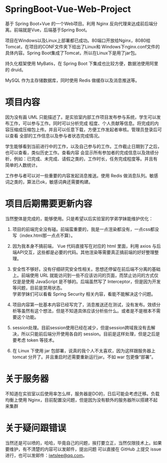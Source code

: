 # SpringBoot-Vue-Web-Project

基于 Spring Boot+Vue 的一个Web项目。利用 Nginx 反向代理来达成前后端分离。前端就是Vue，后端基于Spring Boot。

项目在Windows以及Linux上部署都已成功。80端口开放给Nginx，8080给Tomcat，在项目的CONF文件夹下给出了Linux和
Windows下nginx.conf文件的具体内容。Spring Boot集成了Tomcat，所以在Linux下是用了jar包。

持久化框架使用 MyBatis，在 Spring Boot 下集成也比较方便，数据池使用阿里的 druid。

MySQL 作为主存储数据库，同时使用 Redis 做缓存以及消息推送等。

# 项目内容

因为没有画 UML 只能描述了。是实验室内部工作项目发布参与系统，学生可以发布工作，可以参与工作。同时可以分析完成
程度、个人贡献等信息。将完成的内容压缩成压缩包上传。并且可以任意下载，方便工作发起者审核。管理员登录后可以查看
全部的工作信息以及参与者状态完成情况。

学生能够看到当前进行中的工作，以及自己参与的工作。工作截止日期到了之后，也可以查看，类似历史工作。查看内容
会显示所有参加者的完成信息以及效绩分析，例如：已完成、未完成、请假之类的，工作时长，任务完成程度等。并且有
简单的人数统计。

工作参与者可以对一些重要的内容发起消息推送。使用 Redis 做消息队列。敏感词之类的，算法已ok，敏感词典还需要构建。

# 项目后期需要更新内容

当然整体是完成的，能够使用。只是希望以后实验室的学弟学妹能维护优化：

1. 项目的前端完全没有碰。前端蛮重要的，我是一点渲染都没有，一点css都没写（index.html那一点点不算）。

2. 因为我本身不搞前端， Vue 代码直接写在对应的 html 里面，利用 axios 与后端API交互，这些都是必要的代码。其他渲染等需要真正搞前端的好好整理整理。
  
3. 安全性不够好。没有仔细研究安全性相关。思想还停留在前后端不分离的基础上。前端使用 URL 就能访问到一些不应该访问的页面，而禁止访问的方式仅仅是是使用 JavaScript 是不够的。后端虽然写了 Interceptor，但是因为开发等问题，目前是禁用状态。  
学弟学妹们可以看看 Spring Security 相关内容，看能不能解决这个问题。

4. 项目内容第一批基本内容已经写完了，消息推送还在测试，没有发布。效绩分析等虽然有这个想法，但是不知道具体应该分析些什么。或者是不是根本不需要这个功能。
  
5. session处理。目前session使用已经在减少，但是session跨域我没有去解决，所以只能前后端分开使用各自的 session。目前是这样处理，但是之后是要考虑 token 等技术。

6. 在 Linux 下使用 jar 包部署，说真的我个人不太喜欢，因为这样跟服务器上 tomcat 分开了。并且重启时还需要重新运行jar。不如 war 包更像“部署”。
  
# 关于服务器

不知道在实验室以后使用率怎么样，服务器是DO的，日后可能会考虑迁移。负载均衡上使用 Nginx，目前配置没问题，但是因为没有额外的服务器所以搭建不起来集群

# 关于疑问跟错误

当然还是可以喷的，哈哈，毕竟自己的问题，挨打要立正，当然仅限技术上。如果要维护，有不清楚的内容可以发邮件，提出问题
可以直接在 GitHub 上提交 issue 进行，也可以发邮件：iwtslee@qq.com。
